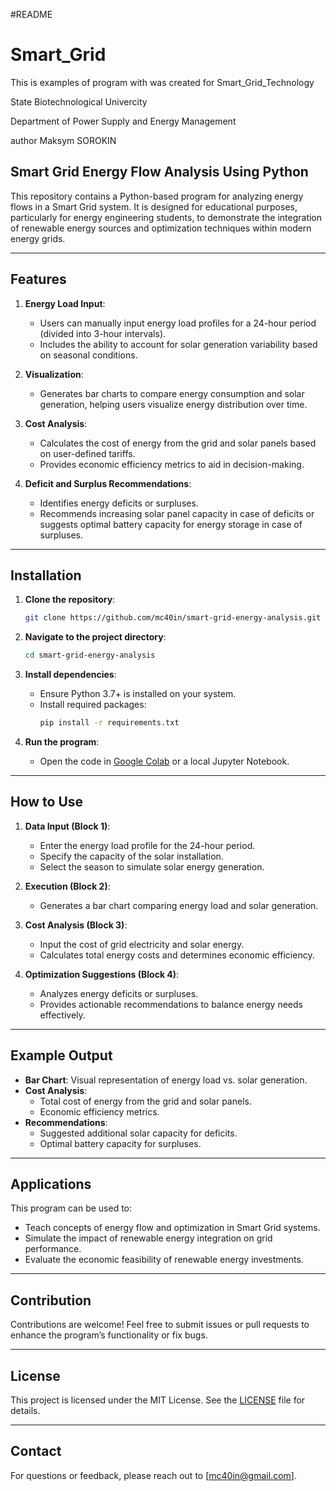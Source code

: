 #README
# Smart_Grid
This is examples of program with was created for Smart_Grid_Technology

State Biotechnological Univercity

Department of Power Supply and Energy Management

author Maksym SOROKIN

## Smart Grid Energy Flow Analysis Using Python

This repository contains a Python-based program for analyzing energy flows in a Smart Grid system. It is designed for educational purposes, particularly for energy engineering students, to demonstrate the integration of renewable energy sources and optimization techniques within modern energy grids.

---

## Features

1. **Energy Load Input**:
   - Users can manually input energy load profiles for a 24-hour period (divided into 3-hour intervals).
   - Includes the ability to account for solar generation variability based on seasonal conditions.

2. **Visualization**:
   - Generates bar charts to compare energy consumption and solar generation, helping users visualize energy distribution over time.

3. **Cost Analysis**:
   - Calculates the cost of energy from the grid and solar panels based on user-defined tariffs.
   - Provides economic efficiency metrics to aid in decision-making.

4. **Deficit and Surplus Recommendations**:
   - Identifies energy deficits or surpluses.
   - Recommends increasing solar panel capacity in case of deficits or suggests optimal battery capacity for energy storage in case of surpluses.

---

## Installation

1. **Clone the repository**:
   ```bash
   git clone https://github.com/mc40in/smart-grid-energy-analysis.git
   ```

2. **Navigate to the project directory**:
   ```bash
   cd smart-grid-energy-analysis
   ```

3. **Install dependencies**:
   - Ensure Python 3.7+ is installed on your system.
   - Install required packages:
     ```bash
     pip install -r requirements.txt
     ```

4. **Run the program**:
   - Open the code in [Google Colab](https://colab.research.google.com/) or a local Jupyter Notebook.

---

## How to Use

1. **Data Input (Block 1)**:
   - Enter the energy load profile for the 24-hour period.
   - Specify the capacity of the solar installation.
   - Select the season to simulate solar energy generation.

2. **Execution (Block 2)**:
   - Generates a bar chart comparing energy load and solar generation.

3. **Cost Analysis (Block 3)**:
   - Input the cost of grid electricity and solar energy.
   - Calculates total energy costs and determines economic efficiency.

4. **Optimization Suggestions (Block 4)**:
   - Analyzes energy deficits or surpluses.
   - Provides actionable recommendations to balance energy needs effectively.

---

## Example Output

- **Bar Chart**: Visual representation of energy load vs. solar generation.
- **Cost Analysis**:
  - Total cost of energy from the grid and solar panels.
  - Economic efficiency metrics.
- **Recommendations**:
  - Suggested additional solar capacity for deficits.
  - Optimal battery capacity for surpluses.

---

## Applications

This program can be used to:
- Teach concepts of energy flow and optimization in Smart Grid systems.
- Simulate the impact of renewable energy integration on grid performance.
- Evaluate the economic feasibility of renewable energy investments.

---

## Contribution

Contributions are welcome! Feel free to submit issues or pull requests to enhance the program’s functionality or fix bugs.

---

## License

This project is licensed under the MIT License. See the [LICENSE](LICENSE) file for details.

---

## Contact

For questions or feedback, please reach out to [mc40in@gmail.com].


